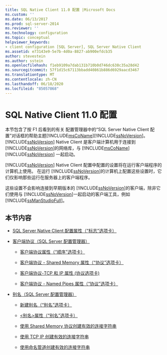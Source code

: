 ```yaml
---
title: SQL Native Client 11.0 配置 |Microsoft Docs
ms.custom: ''
ms.date: 06/13/2017
ms.prod: sql-server-2014
ms.reviewer: ''
ms.technology: configuration
ms.topic: conceptual
helpviewer_keywords:
- client configuration [SQL Server], SQL Server Native Client
ms.assetid: e73143e9-5e7b-4d0a-8827-ab900efdcb35
author: stevestein
ms.author: sstein
ms.openlocfilehash: f1eb9109a7dab131b710b0d746dc638c35a28d42
ms.sourcegitcommit: 57f1d15c67113bbadd40861b886d6929aacd3467
ms.translationtype: MT
ms.contentlocale: zh-CN
ms.lasthandoff: 06/18/2020
ms.locfileid: "85057868"
---
```

# <a name="sql-native-client-110-configuration"></a>SQL Native Client 11.0 配置
  本节包含了按 F1 后看到的有关   配置管理器中的“SQL Server Native Client 配置”对话框的帮助主题[!INCLUDE[msCoName](../../includes/msconame-md.md)][!INCLUDE[ssNoVersion](../../includes/ssnoversion-md.md)]。 [!INCLUDE[ssNoVersion](../../includes/ssnoversion-md.md)] Native Client 是客户端计算机用于连接到 [!INCLUDE[ssNoVersion](../../includes/ssnoversion-md.md)]的网络库，与 [!INCLUDE[msCoName](../../includes/msconame-md.md)][!INCLUDE[ssNoVersion](../../includes/ssnoversion-md.md)] 一起启动。  
  
 [!INCLUDE[ssNoVersion](../../includes/ssnoversion-md.md)] Native Client 配置中配置的设置将在运行客户端程序的计算机上使用。 在运行 [!INCLUDE[ssNoVersion](../../includes/ssnoversion-md.md)]的计算机上配置这些设置时，它们仅影响那些运行在服务器上的客户端程序。  
  
 这些设置不会影响连接到早期版本的 [!INCLUDE[ssNoVersion](../../includes/ssnoversion-md.md)]的客户端，除非它们使用与 [!INCLUDE[ssNoVersion](../../includes/ssnoversion-md.md)]一起启动的客户端工具，例如 [!INCLUDE[ssManStudioFull](../../includes/ssmanstudiofull-md.md)]。  
  
## <a name="in-this-section"></a>本节内容  
  
-   [SQL Server Native Client 配置属性（“标志”选项卡）](../../../2014/tools/configuration-manager/sql-server-native-client-configuration-properties-flags-tab.md)  
  
-   [客户端协议（SQL Server 配置管理器）](../../relational-databases/sql-server-configuration-manager.md)  
  
    -   [客户端协议属性（“顺序”选项卡）](../../../2014/tools/configuration-manager/client-protocols-properties-order-tab.md)  
  
    -   [客户端协议 - Shared Memory 属性（“协议”选项卡）](../../../2014/tools/configuration-manager/client-protocols-shared-memory-properties-protocol-tab.md)  
  
    -   [客户端协议-TCP 和 IP 属性 &#40;协议选项卡&#41;](../../../2014/tools/configuration-manager/client-protocols-tcp-and-ip-properties-protocol-tab.md)  
  
    -   [客户端协议 - Named Pipes 属性（“协议”选项卡）](../../../2014/tools/configuration-manager/client-protocols-named-pipes-properties-protocol-tab.md)  
  
-   [别名（SQL Server 配置管理器）](../../../2014/tools/configuration-manager/aliases-sql-server-configuration-manager.md)  
  
    -   [新建别名（“别名”选项卡）](../../../2014/tools/configuration-manager/new-alias-alias-tab.md)  
  
    -   [<别名>属性（“别名”选项卡）](../../../2014/tools/configuration-manager/alias-properties-alias-tab.md)  
  
    -   [使用 Shared Memory 协议创建有效的连接字符串](../../../2014/tools/configuration-manager/creating-a-valid-connection-string-using-shared-memory-protocol.md)  
  
    -   [使用 TCP IP 创建有效的连接字符串](../../../2014/tools/configuration-manager/creating-a-valid-connection-string-using-tcp-ip.md)  
  
    -   [使用命名管道创建有效的连接字符串](../../../2014/tools/configuration-manager/creating-a-valid-connection-string-using-named-pipes.md)  
  
  
